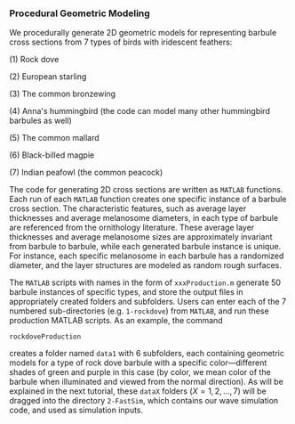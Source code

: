 ### Procedural Geometric Modeling
We procedurally generate 2D geometric models for representing barbule cross sections from 7 types of birds with iridescent feathers: 

(1) Rock dove

(2) European starling

(3) The common bronzewing

(4) Anna's hummingbird (the code can model many other hummingbird barbules as well)

(5) The common mallard

(6) Black-billed magpie

(7) Indian peafowl (the common peacock)

The code for generating 2D cross sections are written as $\texttt{MATLAB}$ functions. Each run of each $\texttt{MATLAB}$ function creates one specific instance of a barbule cross section. The characteristic features, such as average layer thicknesses and average melanosome diameters, in each type of barbule are referenced from the ornithology literature. These average layer thicknesses and average melanosome sizes are approximately invariant from barbule to barbule, while each generated barbule instance is unique. For instance, each specific melanosome in each barbule has a randomized diameter, and the layer structures are modeled as random rough surfaces.

The $\texttt{MATLAB}$ scripts with names in the form of $\texttt{xxxProduction.m}$ generate 50 barbule instances of specific types, and store the output files in appropriately created folders and subfolders. Users can enter each of the 7 numbered sub-directories (e.g. $\texttt{1-rockdove}$) from $\texttt{MATLAB}$, and run these production MATLAB scripts. As an example, the command
```
rockdoveProduction
```
creates a folder named $\texttt{data1}$ with 6 subfolders, each containing geometric models for a type of rock dove barbule with a specific color—different shades of green and purple in this case (by color, we mean color of the barbule when illuminated and viewed from the normal direction). As will be explained in the next tutorial, these $\texttt{dataX}$ folders ($X = 1, 2, ..., 7$) will be dragged into the directory $\texttt{2-FastSim}$, which contains our wave simulation code, and used as simulation inputs.

